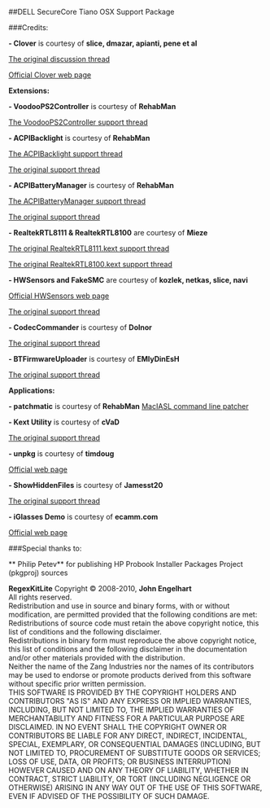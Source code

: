 ##DELL SecureCore Tiano OSX Support Package

###Credits:

**- Clover** is courtesy of **slice, dmazar, apianti, pene et al**

[The original discussion thread](http://www.insanelymac.com/forum/topic/284656-clover-general-discussion/)  

[Official Clover web page](http://sourceforge.net/projects/cloverefiboot/)

**Extensions:**

**- VoodooPS2Controller** is courtesy of **RehabMan**

[The VoodooPS2Controller support thread](http://www.tonymacx86.com/mavericks-laptop-support/87182-new-voodoops2controller-keyboard-trackpad-clickpad-support.html)

**- ACPIBacklight** is courtesy of **RehabMan**

[The ACPIBacklight support thread](http://www.tonymacx86.com/hp-probook-mavericks/118805-full-range-brightness-using-acpibacklight.html)

[The original support thread](http://www.insanelymac.com/forum/topic/268219-acpi-backlight-driver/)

**- ACPIBatteryManager** is courtesy of **RehabMan**

[The ACPIBatteryManager support thread](http://www.tonymacx86.com/mountain-lion-laptop-support/69472-battery-manager-fix-boot-without-batteries.html)

[The original support thread](http://www.insanelymac.com/forum/topic/264597-hp-dvx-acpi-3x4x-battery-driver-106107/#entry1729132)

**- RealtekRTL8111 & RealtekRTL8100** are courtesy of **Mieze**

[The original RealtekRTL8111.kext support thread](http://www.insanelymac.com/forum/topic/287161-new-driver-for-realtek-rtl8111/)

[The original RealtekRTL8100.kext support thread](http://www.insanelymac.com/forum/topic/296190-driver-for-realteks-rtl810x-fast-ethernet-series/)

**- HWSensors and FakeSMC** are courtesy of **kozlek, netkas, slice, navi**

[Official HWSensors web page](http://hwsensors.com/)

[The original support thread](http://www.insanelymac.com/forum/topic/275429-hwsensors/)

**- CodecCommander** is courtesy of **Dolnor**

[The original support thread](http://applelife.ru/threads/eapd-codec-commander.41696/)

**- BTFirmwareUploader** is courtesy of **EMlyDinEsH**

[The original support thread](http://forum.osxlatitude.com/index.php?/topic/2925-bluetooth-firmware-uploader/)


**Applications:**

**- patchmatic** is courtesy of **RehabMan**
[MacIASL command line patcher](https://github.com/RehabMan/OS-X-MaciASL-patchmatic)

**- Kext Utility** is courtesy of **cVaD**

[The original support thread](http://www.insanelymac.com/forum/topic/140647-latest-kext-utility-mavericks-super-speed-edition/)

**- unpkg** is courtesy of **timdoug**

[Official web page](http://www.timdoug.com/unpkg/)

**- ShowHiddenFiles** is courtesy of **Jamesst20**

[The original support thread](http://www.insanelymac.com/forum/topic/268663-new-showhiddenfiles-by-jamesst20/)

**- iGlasses Demo** is courtesy of **ecamm.com**

[Official web page](http://www.ecamm.com/mac/iglasses/)


###Special thanks to:

** Philip Petev** for publishing HP Probook Installer Packages Project (pkgproj) sources

**RegexKitLite** Copyright © 2008-2010, **John Engelhart**  
All rights reserved.  
Redistribution and use in source and binary forms, with or without modification, are permitted provided that the following conditions are met:  
Redistributions of source code must retain the above copyright notice, this list of conditions and the following disclaimer.  
Redistributions in binary form must reproduce the above copyright notice, this list of conditions and the following disclaimer in the documentation and/or other materials provided with the distribution.  
Neither the name of the Zang Industries nor the names of its contributors may be used to endorse or promote products derived from this software without specific prior written permission.  
THIS SOFTWARE IS PROVIDED BY THE COPYRIGHT HOLDERS AND CONTRIBUTORS "AS IS" AND ANY EXPRESS OR IMPLIED WARRANTIES, INCLUDING, BUT NOT LIMITED TO, THE IMPLIED WARRANTIES OF MERCHANTABILITY AND FITNESS FOR A PARTICULAR PURPOSE ARE DISCLAIMED. IN NO EVENT SHALL THE COPYRIGHT OWNER OR CONTRIBUTORS BE LIABLE FOR ANY DIRECT, INDIRECT, INCIDENTAL, SPECIAL, EXEMPLARY, OR CONSEQUENTIAL DAMAGES (INCLUDING, BUT NOT LIMITED TO, PROCUREMENT OF SUBSTITUTE GOODS OR SERVICES; LOSS OF USE, DATA, OR PROFITS; OR BUSINESS INTERRUPTION) HOWEVER CAUSED AND ON ANY THEORY OF LIABILITY, WHETHER IN CONTRACT, STRICT LIABILITY, OR TORT (INCLUDING NEGLIGENCE OR OTHERWISE) ARISING IN ANY WAY OUT OF THE USE OF THIS SOFTWARE, EVEN IF ADVISED OF THE POSSIBILITY OF SUCH DAMAGE.  
